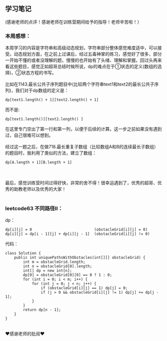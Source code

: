 ## 学习笔记<br>
(感谢老师的点评！感谢老师在训练营期间给予的指导！老师辛苦啦！）<br>

### 本周感想：
本周学习的内容是字符串和高级动态规划，字符串部分整体感觉难度适中，可以接受。动态规划方面，在之前上过课后，经过五毒神掌的练习，感觉好了很多，部分一开始不懂的或者没理解的题，慢慢的也开始有了头绪、理解和掌握。回过头再来看这些题目，感觉正如超哥总结时候所说，dp的难点在于①状态的定义(数组的选择)，②状态方程的书写。<br><br>
比如在1143.最长公共子序列题目中(比较两个字符串text1和text2的最长公共子序列)，我们对于dp数组的定义是：
```
dp[text1.length() + 1][text2.length() + 1]
```
而不是:
```
dp[text1.length()][text2.length() ]
```
在这里专门空出了第一行和第一列，以便于后续的计算。这一步之前如果没有遇到过，自己很难可以想到。<br><br>
经过这一题之后，在做718.最长重复子数组（比较数组A和B的连续最长子数组）的题目时，我利用了类似的方法，建立了数组：
```
dp[A.length + 1][B.length + 1]
 ```
<br><br>
最后，感觉训练营时间过得好快，非常的舍不得！很幸运遇到了，优秀的超哥、优秀的助教老师以及优秀的大家！
<br>
<br>
### leetcode63 不同路径Ⅱ：
dp：
```
dp[i][j] = 0                            (obstacleGrid[i][j] = 0)
dp[i][j] = dp[i - 1][j] + dp[i][j - 1]  (obstacleGrid[i][j] != 0)
```
代码：
```
class Solution {
    public int uniquePathsWithObstacles(int[][] obstacleGrid) {
        int m = obstacleGrid.length;
        int n = obstacleGrid[0].length;
        int[] dp = new int[n];
        dp[0] = obstacleGrid[0][0] == 0 ? 1 : 0;
        for (int i = 0; i < m; i++) {
            for (int j = 0; j < n; j++) {
                if (obstacleGrid[i][j] == 1) dp[j] = 0;
                if (j > 0 && obstacleGrid[i][j] != 1) dp[j] += dp[j - 1];
            }
        }
        return dp[n - 1];
    }
}
```
<br>
❤感谢老师的批阅❤
